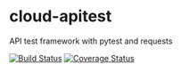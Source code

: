 # cloud-apitest
API test framework with pytest and requests

[![Build Status](https://travis-ci.org/weizhengxia/cloud-apitest.svg?branch=master)](https://travis-ci.org/weizhengxia/cloud-apitest)
[![Coverage Status](https://coveralls.io/repos/github/weizhengxia/cloud-apitest/badge.svg)](https://coveralls.io/github/weizhengxia/cloud-apitest)